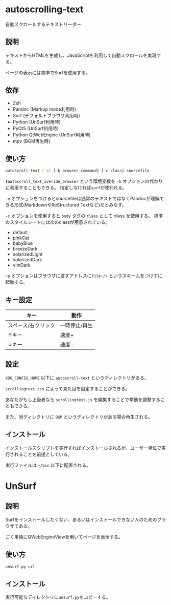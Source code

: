 # autoscrolling-text

自動スクロールするテキストリーダー

## 説明

テキストからHTMLを生成し、JavaScriptを利用して自動スクロールを実現する。

ページの表示には標準でSurfを使用する。

## 依存

* Zsh
* Pandoc (Markup mode利用時)
* Surf (デフォルトブラウザ利用時)
* Python (UnSurf利用時)
* PyQt5 (UnSurf利用時)
* Python QtWebEngine (UnSurf利用時)
* mpv (BGM再生時)

## 使い方

```bash
autoscroll-text [-m] [-b browser_command] [-c class] sourcefile
```

`$autoscroll_text_overide_browser` という環境変数を `-b` オプションの代わりに利用することもできる。
指定しなければ`surf`が使われる。

`-m` オプションをつけるとsourcefileは通常のテキストではなくPandocが理解できる形式(MarkdownやReStructured Textなど)だとみなす。

`-c` オプションを使用すると `body` タグの `class` として class を使用する。
標準のスタイルシートには次のclassが用意されている。

* default
* pinkCat
* babyBlue
* breezeDark
* solarizedLight
* solarizedDark
* vimDark

`-p` オプションはブラウザに渡すアドレスに`file://` というスキームをつけずに起動する。

## キー設定

|キー|動作|
|--------|------------------|
|スペース/右クリック|一時停止/再生|
|↑キー|速度+|
|↓キー|速度-|

## 設定

`XDG_CONFIG_HOME` 以下に `autoscroll-text` というディレクトリがある。

`scrollingtext.css` によって見た目を設定することができる。

あなたがもし上級者なら `scrollingtext.js` を編集することで挙動を調整することもできる。

また、同ディレクトリに `BGM` というディレクトリがある場合再生される。

## インストール

インストールスクリプトを実行すればインストールされるが、ユーザー単位で実行されることを前提としている。

実行ファイルは `~/bin` 以下に配置される。

# UnSurf

## 説明

Surfをインストールしたくない、あるいはインストールできない人のためのブラウザである。

ごく単純にQWebEngineViewを用いてページを表示する。

## 使い方

```bash
unsurf.py url
```

## インストール

実行可能なディレクトリに`unsurf.py`をコピーする。